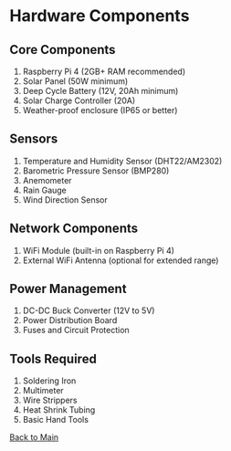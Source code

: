 # Hardware Components

## Core Components
1. Raspberry Pi 4 (2GB+ RAM recommended)
2. Solar Panel (50W minimum)
3. Deep Cycle Battery (12V, 20Ah minimum)
4. Solar Charge Controller (20A)
5. Weather-proof enclosure (IP65 or better)

## Sensors
1. Temperature and Humidity Sensor (DHT22/AM2302)
2. Barometric Pressure Sensor (BMP280)
3. Anemometer
4. Rain Gauge
5. Wind Direction Sensor

## Network Components
1. WiFi Module (built-in on Raspberry Pi 4)
2. External WiFi Antenna (optional for extended range)

## Power Management
1. DC-DC Buck Converter (12V to 5V)
2. Power Distribution Board
3. Fuses and Circuit Protection

## Tools Required
1. Soldering Iron
2. Multimeter
3. Wire Strippers
4. Heat Shrink Tubing
5. Basic Hand Tools

[Back to Main](main.md)